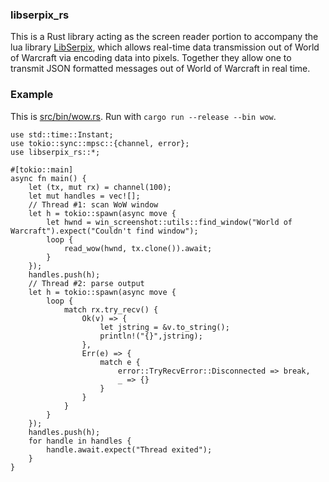 ### libserpix_rs
This is a Rust library acting as the screen reader portion to accompany the lua library [LibSerpix](https://github.com/alex-berliner/LibSerpix), which allows real-time data transmission out of World of Warcraft via encoding data into pixels. Together they allow one to transmit JSON formatted messages out of World of Warcraft in real time.

### Example
This is [src/bin/wow.rs](src/bin/wow.rs). Run with `cargo run --release --bin wow`.
```
use std::time::Instant;
use tokio::sync::mpsc::{channel, error};
use libserpix_rs::*;

#[tokio::main]
async fn main() {
    let (tx, mut rx) = channel(100);
    let mut handles = vec![];
    // Thread #1: scan WoW window
    let h = tokio::spawn(async move {
        let hwnd = win_screenshot::utils::find_window("World of Warcraft").expect("Couldn't find window");
        loop {
            read_wow(hwnd, tx.clone()).await;
        }
    });
    handles.push(h);
    // Thread #2: parse output
    let h = tokio::spawn(async move {
        loop {
            match rx.try_recv() {
                Ok(v) => {
                    let jstring = &v.to_string();
                    println!("{}",jstring);
                },
                Err(e) => {
                    match e {
                        error::TryRecvError::Disconnected => break,
                        _ => {}
                    }
                }
            }
        }
    });
    handles.push(h);
    for handle in handles {
        handle.await.expect("Thread exited");
    }
}
```
